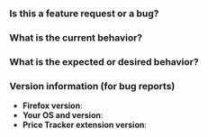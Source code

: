 ### Is this a feature request or a bug?


### What is the current behavior?
<!--
* If this is a bug, please include the steps to take to
  reproduce the issue including any urls, screenshots, etc.
  as helpful.
-->


### What is the expected or desired behavior?


### Version information (for bug reports)

* **Firefox version**:
* **Your OS and version**:
* **Price Tracker extension version**: